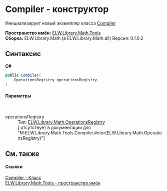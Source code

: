 # Compiler - конструктор
 

Инициализирует новый экземпляр класса <a href="T_ELW_Library_Math_Tools_Compiler">Compiler</a>

**Пространство имён:**&nbsp;<a href="N_ELW_Library_Math_Tools">ELW.Library.Math.Tools</a><br />**Сборка:**&nbsp;ELW.Library.Math (в ELW.Library.Math.dll) Версия: 0.1.0.2

## Синтаксис

**C#**<br />
``` C#
public Compiler(
	OperationsRegistry operationsRegistry
)
```


#### Параметры
&nbsp;<dl><dt>operationsRegistry</dt><dd>Тип:&nbsp;<a href="T_ELW_Library_Math_OperationsRegistry">ELW.Library.Math.OperationsRegistry</a><br />\[<param name="operationsRegistry"/> отсутствует в документации для "M:ELW.Library.Math.Tools.Compiler.#ctor(ELW.Library.Math.OperationsRegistry)"\]</dd></dl>

## См. также


#### Ссылки
<a href="T_ELW_Library_Math_Tools_Compiler">Compiler - Класс</a><br /><a href="N_ELW_Library_Math_Tools">ELW.Library.Math.Tools - пространство имён</a><br />